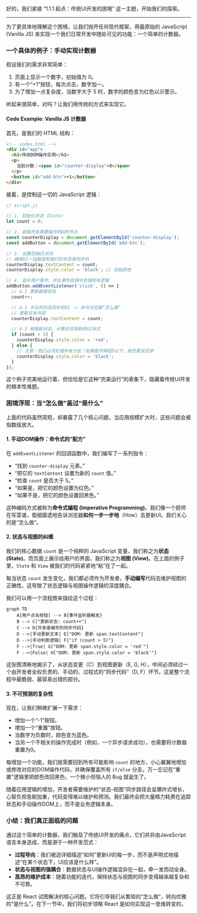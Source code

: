 好的，我们紧接 “1.1.1 起点：传统UI开发的困境” 这一主题，开始我们的探索。

---

为了更具体地理解这个困境，让我们抛开任何现代框架，用最原始的 JavaScript (Vanilla JS) 来实现一个我们日常开发中随处可见的功能：一个简单的计数器。

### 一个具体的例子：手动实现计数器

假设我们的需求非常简单：

1.  页面上显示一个数字，初始值为 0。
2.  有一个“+1”按钮，每次点击，数字加一。
3.  为了增加一点复杂度，当数字大于 5 时，数字的颜色变为红色以示警示。

听起来很简单，对吗？让我们用传统的方式来实现它。

#### Code Example: Vanilla JS 计数器

首先，是我们的 HTML 结构：

```html
<!-- index.html -->
<div id="app">
  <h1>传统DOM操作实例</h1>
  <p>
    当前计数：<span id="counter-display">0</span>
  </p>
  <button id="add-btn">+1</button>
</div>
```

接着，是控制这一切的 JavaScript 逻辑：

```javascript
// script.js

// 1. 初始化状态（State）
let count = 0;

// 2. 获取所有需要操作的DOM节点
const counterDisplay = document.getElementById('counter-display');
const addButton = document.getElementById('add-btn');

// 3. 设置初始UI状态
// 确保UI一加载就和我们的状态是同步的
counterDisplay.textContent = count;
counterDisplay.style.color = 'black'; // 初始颜色

// 4. 监听用户事件，并在事件回调中处理所有逻辑
addButton.addEventListener('click', () => {
  // 4.1 更新数据状态
  count++;

  // 4.2 手动将状态同步到UI -> 命令浏览器“怎么做”
  // 更新文本内容
  counterDisplay.textContent = count;

  // 4.3 根据新状态，计算并应用新的UI样式
  if (count > 5) {
    counterDisplay.style.color = 'red';
  } else {
    // 注意：我们必须处理所有分支！如果数字降回5以下，颜色要变回来
    counterDisplay.style.color = 'black';
  }
});
```

这个例子完美地运行着，但恰恰是它这种“完美运行”的表象下，隐藏着传统UI开发的根本性难题。

### 困境浮现：当“怎么做”盖过“是什么”

上面的代码虽然简短，却暴露了几个核心问题，当应用规模扩大时，这些问题会被指数级放大。

#### 1. 手动DOM操作：命令式的“配方”

在 `addEventListener` 的回调函数中，我们编写了一系列指令：

*   “找到 `counter-display` 元素。”
*   “把它的 `textContent` 设置为新的 `count` 值。”
*   “检查 `count` 是否大于 5。”
*   “如果是，把它的颜色设置为红色。”
*   “如果不是，把它的颜色设置回黑色。”

这种编码方式被称为**命令式编程 (Imperative Programming)**。我们像一个厨师在写菜谱，鉅细靡遗地告诉浏览器**如何一步一步地**（How）去更新UI。我们关心的是“怎么做”。

#### 2. 状态与视图的纠缠

我们的核心数据 `count` 是一个纯粹的 JavaScript 变量，我们称之为**状态 (State)**。而页面上展示给用户的界面，我们称之为**视图 (View)**。在上面的例子里，`State` 和 `View` 被我们的代码紧紧地“粘”在了一起。

每当状态 `count` 发生变化，我们都必须作为开发者，**手动编写**代码去维护视图的正确性。这导致了状态逻辑与视图操作逻辑的深度耦合。

我们可以用一个流程图来描绘这个过程：

```mermaid
graph TD
    A[用户点击按钮] --> B{事件监听器触发}
    B --> C["更新状态: count++"]
    C --> D{开发者编写的同步代码}
    D -->|手动更新文本| E["DOM: 更新 span.textContent"]
    D -->|手动判断逻辑| F{"if (count > 5)"}
    F -->|True| G["DOM: 更新 span.style.color = 'red'"]
    F -->|False| H["DOM: 更新 span.style.color = 'black'"]
```

这张图清晰地揭示了，从状态变更（C）到视图更新（E, G, H），中间必须经过一个由开发者全权负责的、手动的、过程式的“同步代码”（D, F）环节。这是整个流程中最脆弱、最容易出错的部分。

#### 3. 不可预测的复杂性

现在，让我们稍微扩展一下需求：

*   增加一个“-1”按钮。
*   增加一个“重置”按钮。
*   当数字为负数时，颜色变为蓝色。
*   当另一个不相关的操作完成时（例如，一个异步请求成功），也需要将计数器重置为0。

每增加一个功能，我们就需要回到所有可能影响 `count` 的地方，小心翼翼地增加或修改对应的DOM操作代码，并确保覆盖所有 `if/else` 分支。万一忘记在“重置”逻辑里把颜色改回黑色，一个微小但恼人的 Bug 就诞生了。

随着应用逻辑的增加，开发者需要维护的“状态-视图”同步路径会呈爆炸式增长，心智负担急剧加重，代码变得难以维护和预测。我们最终会把大量精力耗费在追踪状态和手动操作DOM上，而不是业务逻辑本身。

### 小结：我们真正面临的问题

通过这个简单的计数器，我们触及了传统UI开发的痛点，它们并非由JavaScript语言本身造成，而是源于一种开发范式：

*   **过程导向**：我们被迫详细描述“如何”更新UI的每一步，而不是声明式地描述“在某个状态下，UI应该是什么样”。
*   **状态与视图的强耦合**：数据状态与UI操作逻辑混杂在一起，牵一发而动全身。
*   **高昂的维护成本**：随着功能的迭代，保持状态与视图的同步变得越来越复杂和不可靠。

这正是 React 试图解决的核心问题。它将引导我们从繁琐的“怎么做”，转向优雅的“是什么”。在下一节中，我们将初步领略 React 是如何实现这一思维转变的。